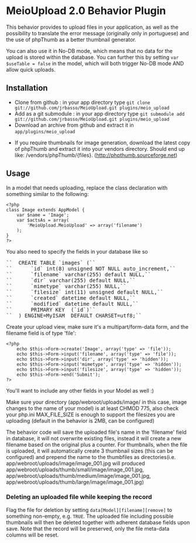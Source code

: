 # MeioUpload 2.0 Behavior Plugin

This behavior provides to upload files in your application, as well as the possibility to translate the error message (originally only in portuguese) and the use of phpThumb as a better thumbnail generator.

You can also use it in No-DB mode, which means that no data for the upload is stored within the database. You can further this by setting `var $useTable = false` in the model, which will both trigger No-DB mode AND allow quick uploads.


## Installation
- Clone from github : in your app directory type `git clone git://github.com/jrbasso/MeioUpload.git plugins/meio_upload`
- Add as a git submodule : in your app directory type `git submodule add git://github.com/jrbasso/MeioUpload.git plugins/meio_upload`
- Download an archive from github and extract it in `app/plugins/meio_upload`

* If you require thumbnails for image generation, download the latest copy of phpThumb and extract it into your vendors directory. Should end up like: /vendors/phpThumb/{files}. (http://phpthumb.sourceforge.net)

## Usage
In a model that needs uploading, replace the class declaration with something similar to the following:

	<?php
	class Image extends AppModel {
		var $name = 'Image';
		var $actsAs = array(
			'MeioUpload.MeioUpload' => array('filename')
		);
	}
	?>

You also need to specify the fields in your database like so
<pre>
``	CREATE TABLE `images` (``
``		`id` int(8) unsigned NOT NULL auto_increment,``
``		`filename` varchar(255) default NULL,``
``		`dir` varchar(255) default NULL,``
``		`mimetype` varchar(255) NULL,``
``		`filesize` int(11) unsigned default NULL,``
``		`created` datetime default NULL,``
``		`modified` datetime default NULL,``
``		PRIMARY KEY  (`id`)``
``	) ENGINE=MyISAM  DEFAULT CHARSET=utf8;``
</pre>

Create your upload view, make sure it's a multipart/form-data form, and the filename field is of type 'file':

	<?php
		echo $this->Form->create('Image', array('type' => 'file'));
		echo $this->Form->input('filename', array('type' => 'file'));
		echo $this->Form->input('dir', array('type' => 'hidden'));
		echo $this->Form->input('mimetype', array('type' => 'hidden'));
		echo $this->Form->input('filesize', array('type' => 'hidden'));
		echo $this->Form->end('Submit');
	?>
You'll want to include any other fields in your Model as well :)

Make sure your directory (app/webroot/uploads/image/ in this case, image changes to the name of your model) is at least CHMOD 775, also check your php.ini MAX_FILE_SIZE is enough to support the filesizes you are uploading (default in the behavior is 2MB, can be configured)

The behavior code will save the uploaded file's name in the 'filename' field in database, it will not overwrite existing files, instead it will create a new filename based on the original plus a counter. For thumbnails, when the file is uploaded, it will automatically create 3 thumbnail sizes (this can be configured) and prepend the name to the thumbfiles as directories(i.e. app/webroot/uploads/image/image_001.jpg will produced app/webroot/uploads/thumb/small/image/image_001.jpg, app/webroot/uploads/thumb/medium/image/image_001.jpg, app/webroot/uploads/thumb/large/image/image_001.jpg)

### Deleting an uploaded file while keeping the record
Flag the file for deletion by setting `data[Model][filename][remove]` to something non-empty, e.g. `TRUE`. The uploaded file including possible thumbnails will then be deleted together with adherent database fields upon save. Note that the record will be preserved, only the file meta-data columns will be reset.